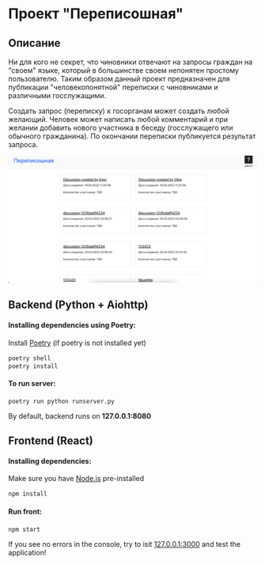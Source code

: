 # Проект "Переписошная"

## Описание

Ни для кого не секрет, что чиновники отвечают на запросы граждан на "своем" языке, который в большинстве своем
непонятен простому пользователю. Таким образом данный проект предназначен для публикации "человекопонятной" 
переписки с чиновниками и различными госслужащими. 

Создать запрос (переписку) к госорганам может создать любой желающий. Человек может написать любой комментарий и 
при желании добавить нового участника в беседу (госслужащего или обычного гражданина). По окончании переписки
публикуется результат запроса.

![alt text](./client/src/images/demo.png)


## Backend (Python + Aiohttp)
#### Installing dependencies using Poetry:
Install [Poetry](https://python-poetry.org) (if poetry is not installed yet)
    
    poetry shell
    poetry install

#### To run server:
    
    poetry run python runserver.py

By default, backend runs on **127.0.0.1:8080**

## Frontend (React)
#### Installing dependencies:
Make sure you have [Node.js](https://nodejs.org/en/download/) pre-installed    

    npm install

#### Run front:
    
    npm start

If you see no errors in the console, try to isit [127.0.0.1:3000](http://127.0.0.1:3000) 
and test the application!

